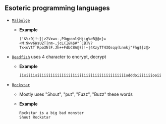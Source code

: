 ## Esoteric programming languages

- [`Malbolge`](http://malbolge.doleczek.pl/)

  - **Example** 
  
    ```
    ('&%:9]!~}|z2Vxwv-,POqponl$Hjig%eB@@>}=<M:9wv6WsU2T|nm-,jcL(I&%$#"`CB]V?Tx<uVtT`Rpo3NlF.Jh++FdbCBA@?]!~|4XzyTT43Qsqq(Lnmkj"Fhg${z@>
    ```

- [`Deadfish`](https://www.dcode.fr/deadfish-language) uses 4 character to encrypt, decrypt

  - **Example**
  
    ```                             
    iisiiiisiiiiiiiiiiiiiiiiiiiiiiiiiiiiiiiiiiiiiiiiodddoiiiiiiiooiiio
    ```
    
- [`Rockstar`](https://codewithrockstar.com/online)

  - Mostly uses "Shout", "put", "Fuzz", "Buzz" these words
  - **Example**
  
    ```
    Rockstar is a big bad monster
    Shout Rockstar
    ```
